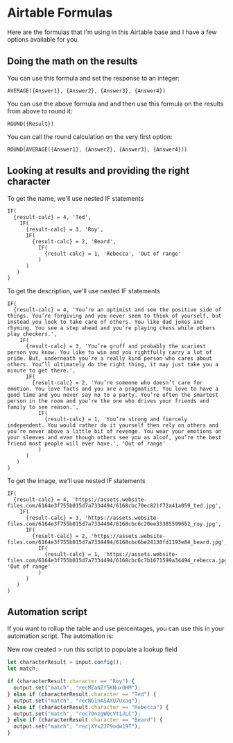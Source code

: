 # Airtable Formulas

Here are the formulas that I'm using in this Airtable base and I have a few options available for you. 

## Doing the math on the results

You can use this formula and set the response to an integer:

```
AVERAGE({Answer1}, {Answer2}, {Answer3}, {Answer4})
```

You can use the above formula and and then use this formula on the results from above to round it:
```
ROUND({Result})
```

You can call the round calculation on the very first option:
```
ROUND(AVERAGE({Answer1}, {Answer2}, {Answer3}, {Answer4}))
```

## Looking at results and providing the right character

To get the name, we'll use nested IF statements
```
IF(
  {result-calc} = 4, 'Ted',
    IF(
      {result-calc} = 3, 'Roy',
      IF(
        {result-calc} = 2, 'Beard',
          IF(
            {result-calc} = 1, 'Rebecca', 'Out of range'
          )
      )
   )
)
```

To get the description, we'll use nested IF statements
```
IF(
  {result-calc} = 4, 'You’re an optimist and see the positive side of things. You’re forgiving and you never seem to think of yourself, but instead you look to take care of others. You like dad jokes and rhyming. You see a step ahead and you’re playing chess while others play checkers.',
    IF(
      {result-calc} = 3, 'You’re gruff and probably the scariest person you know. You like to win and you rightfully carry a lot of pride. But, underneath you’re a really kind person who cares about others. You’ll ultimately do the right thing, it may just take you a minute to get there.',
      IF(
        {result-calc} = 2, 'You’re someone who doesn’t care for emotion. You love facts and you are a pragmatist. You love to have a good time and you never say no to a party. You’re often the smartest person in the room and you’re the one who drives your friends and family to see reason.',
          IF(
            {result-calc} = 1, 'You’re strong and fiercely independent. You would rather do it yourself then rely on others and you’re never above a little bit of revenge. You wear your emotions on your sleeves and even though others see you as aloof, you’re the best friend most people will ever have.', 'Out of range'
          )
      )
   )
)
```

To get the image, we'll use nested IF statements
```
IF(
  {result-calc} = 4, 'https://assets.website-files.com/6164e3f755b015d7a7334494/6168cbc70ec821f72a41a059_ted.jpg',
    IF(
      {result-calc} = 3, 'https://assets.website-files.com/6164e3f755b015d7a7334494/6168cbc6c20ee33385599652_roy.jpg',
      IF(
        {result-calc} = 2, 'https://assets.website-files.com/6164e3f755b015d7a7334494/6168cbc6be24130fd1193e84_beard.jpg',
          IF(
            {result-calc} = 1, 'https://assets.website-files.com/6164e3f755b015d7a7334494/6168cbc6c7b1671599a34494_rebecca.jpg', 'Out of range'
          )
      )
   )
)
```

## Automation script

If you want to rollup the table and use percentages, you can use this in your automation script. The automation is: 

New row created > run this script to populate a lookup field

```js
let characterResult = input.config();
let match;

if (characterResult.character == "Roy") {
  output.set("match", "recMZaNZf5KNuxOHM");
} else if (characterResult.character == "Ted") {
  output.set("match", "recNG1nASAXU7Uxaq");
} else if (characterResult.character == "Rebecca") {
  output.set("match", "rec7OnzgWQcVt1JLC");
} else if (characterResult.character == "Beard") {
  output.set("match", "recjXYx2JP9odw19T");
}
```
